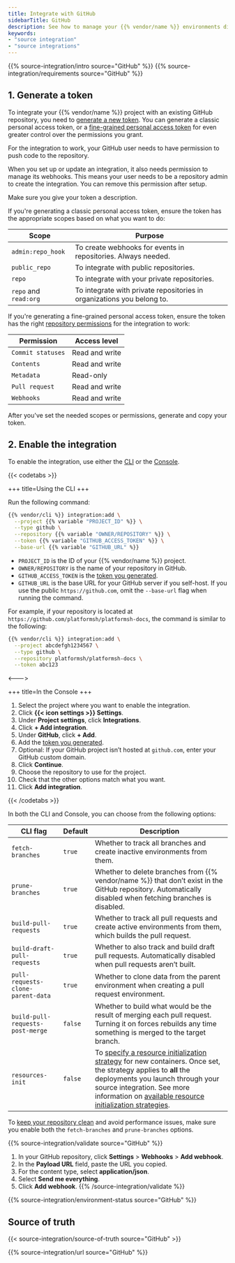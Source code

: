```yaml
---
title: Integrate with GitHub
sidebarTitle: GitHub
description: See how to manage your {{% vendor/name %}} environments directly from your GitHub repository.
keywords:
- "source integration"
- "source integrations"
---
```


{{% source-integration/intro source="GitHub" %}}
{{% source-integration/requirements source="GitHub" %}}

## 1. Generate a token

To integrate your {{% vendor/name %}} project with an existing GitHub repository,
you need to [generate a new token](https://github.com/settings/tokens/new).
You can generate a classic personal access token,
or a [fine-grained personal access token](https://github.blog/changelog/2022-10-18-introducing-fine-grained-personal-access-tokens/)
for even greater control over the permissions you grant.

For the integration to work,
your GitHub user needs to have permission to push code to the repository.

When you set up or update an integration, it also needs permission to manage its webhooks.
This means your user needs to be a repository admin to create the integration.
You can remove this permission after setup.

Make sure you give your token a description.

If you're generating a classic personal access token,
ensure the token has the appropriate scopes based on what you want to do:

| Scope                 | Purpose                                                                |
| --------------------- | ---------------------------------------------------------------------- |
| `admin:repo_hook`     | To create webhooks for events in repositories. Always needed.          |
| `public_repo`         | To integrate with public repositories.                                 |
| `repo`                | To integrate with your private repositories.                           |
| `repo` and `read:org` | To integrate with private repositories in organizations you belong to. |

If you're generating a fine-grained personal access token,
ensure the token has the right [repository permissions](https://docs.github.com/en/rest/overview/permissions-required-for-fine-grained-personal-access-tokens?apiVersion=2022-11-28)
for the integration to work:

| Permission        | Access level    |
| ------------------| ----------------|
| `Commit statuses` | Read and write  |
| `Contents`        | Read and write  |
| `Metadata`        | Read-only       |
| `Pull request`    | Read and write  |
| `Webhooks`        | Read and write  |

After you've set the needed scopes or permissions,
generate and copy your token.

## 2. Enable the integration

To enable the integration, use either the [CLI](/administration/cli.html) or the [Console](/administration/web.html).

{{< codetabs >}}

+++
title=Using the CLI
+++

Run the following command:

```bash
{{% vendor/cli %}} integration:add \
  --project {{% variable "PROJECT_ID" %}} \
  --type github \
  --repository {{% variable "OWNER/REPOSITORY" %}} \
  --token {{% variable "GITHUB_ACCESS_TOKEN" %}} \
  --base-url {{% variable "GITHUB_URL" %}}
```

- `PROJECT_ID` is the ID of your {{% vendor/name %}} project.
- `OWNER/REPOSITORY` is the name of your repository in GitHub.
- `GITHUB_ACCESS_TOKEN` is the [token you generated](#1-generate-a-token).
- `GITHUB_URL` is the base URL for your GitHub server if you self-host.
   If you use the public `https://github.com`, omit the `--base-url` flag when running the command.

For example, if your repository is located at `https://github.com/platformsh/platformsh-docs`,
the command is similar to the following:

```bash
{{% vendor/cli %}} integration:add \
  --project abcdefgh1234567 \
  --type github \
  --repository platformsh/platformsh-docs \
  --token abc123
```

<--->

+++
title=In the Console
+++

1. Select the project where you want to enable the integration.
1. Click **{{< icon settings >}} Settings**.
1. Under **Project settings**, click **Integrations**.
1. Click **+ Add integration**.
1. Under **GitHub**, click **+ Add**.
1. Add the [token you generated](#1-generate-a-token).
1. Optional: If your GitHub project isn’t hosted at `github.com`, enter your GitHub custom domain.
1. Click **Continue**.
1. Choose the repository to use for the project.
1. Check that the other options match what you want.
1. Click **Add integration**.

{{< /codetabs >}}

In both the CLI and Console, you can choose from the following options:

| CLI flag         | Default | Description                                                               |
| ---------------- | ------- | ------------------------------------------------------------------------- |
| `fetch-branches` | `true`  | Whether to track all branches and create inactive environments from them. |
| `prune-branches` | `true`  | Whether to delete branches from {{% vendor/name %}} that don’t exist in the GitHub repository. Automatically disabled when fetching branches is disabled. |
| `build-pull-requests` | `true` | Whether to track all pull requests and create active environments from them, which builds the pull request. |
| `build-draft-pull-requests` | `true` | Whether to also track and build draft pull requests. Automatically disabled when pull requests aren’t built. |
| `pull-requests-clone-parent-data` | `true` | 	Whether to clone data from the parent environment when creating a pull request environment. |
| `build-pull-requests-post-merge`| `false` | Whether to build what would be the result of merging each pull request. Turning it on forces rebuilds any time something is merged to the target branch. |
| `resources-init` | `false` | To [specify a resource initialization strategy](/manage-resources/resource-init.md#first-deployment) for new containers. Once set, the strategy applies to **all** the deployments you launch through your source integration. See more information on [available resource initialization strategies](/manage-resources/resource-init.md#specify-a-resource-initialization-strategy). |

To [keep your repository clean](/learn/bestpractices/clean-repository) and avoid performance issues, make sure you enable both the `fetch-branches` and `prune-branches` options.

{{% source-integration/validate source="GitHub" %}}
1. In your GitHub repository, click **Settings** > **Webhooks** > **Add webhook**.
1. In the **Payload URL** field, paste the URL you copied.
1. For the content type, select **application/json**.
1. Select **Send me everything**.
1. Click **Add webhook**.
{{% /source-integration/validate %}}

{{% source-integration/environment-status source="GitHub" %}}

## Source of truth

{{< source-integration/source-of-truth source="GitHub" >}}

{{% source-integration/url source="GitHub" %}}
